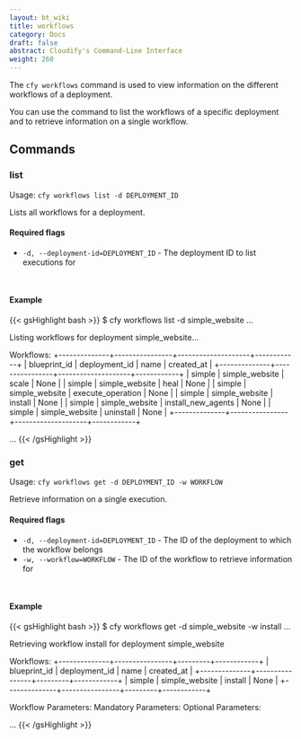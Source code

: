 ```yaml
---
layout: bt_wiki
title: workflows
category: Docs
draft: false
abstract: Cloudify's Command-Line Interface
weight: 260
---
```


The `cfy workflows` command is used to view information on the different workflows of a deployment.

You can use the command to list the workflows of a specific deployment and to retrieve information on a single workflow.


## Commands

### list

Usage: `cfy workflows list -d DEPLOYMENT_ID`

Lists all workflows for a deployment.

#### Required flags

* `-d, --deployment-id=DEPLOYMENT_ID` - The deployment ID to list executions for


&nbsp;
#### Example

{{< gsHighlight  bash  >}}
$ cfy workflows list -d simple_website
...

Listing workflows for deployment simple_website...

Workflows:
+--------------+----------------+--------------------+------------+
| blueprint_id | deployment_id  |        name        | created_at |
+--------------+----------------+--------------------+------------+
|    simple    | simple_website |       scale        |    None    |
|    simple    | simple_website |        heal        |    None    |
|    simple    | simple_website | execute_operation  |    None    |
|    simple    | simple_website |      install       |    None    |
|    simple    | simple_website | install_new_agents |    None    |
|    simple    | simple_website |     uninstall      |    None    |
+--------------+----------------+--------------------+------------+

...
{{< /gsHighlight >}}


### get

Usage: `cfy workflows get -d DEPLOYMENT_ID -w WORKFLOW`

Retrieve information on a single execution.

#### Required flags

*  `-d, --deployment-id=DEPLOYMENT_ID` - The ID of the deployment to which the workflow belongs
*  `-w, --workflow=WORKFLOW` - The ID of the workflow to retrieve information for


&nbsp;
#### Example

{{< gsHighlight  bash  >}}
$ cfy workflows get -d simple_website -w install
...

Retrieving workflow install for deployment simple_website

Workflows:
+--------------+----------------+---------+------------+
| blueprint_id | deployment_id  |   name  | created_at |
+--------------+----------------+---------+------------+
|    simple    | simple_website | install |    None    |
+--------------+----------------+---------+------------+

Workflow Parameters:
	Mandatory Parameters:
	Optional Parameters:

...
{{< /gsHighlight >}}